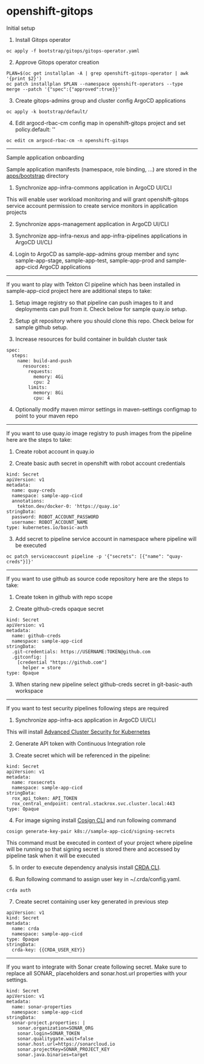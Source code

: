 # openshift-gitops
Initial setup

1. Install Gitops operator 
```
oc apply -f bootstrap/gitops/gitops-operator.yaml
```
2. Approve Gitops operator creation
```
PLAN=$(oc get installplan -A | grep openshift-gitops-operator | awk '{print $2}')
oc patch installplan $PLAN --namespace openshift-operators --type merge --patch '{"spec":{"approved":true}}'
```
3. Create gitops-admins group and cluster config ArgoCD applications
```
oc apply -k bootstrap/default/
```
4. Edit argocd-rbac-cm config map in openshift-gitops project and set policy.default: ''
```
oc edit cm argocd-rbac-cm -n openshift-gitops
```
---
Sample application onboarding

Sample application manifests (namespace, role binding, ...) are stored in the [apps/bootstrap](https://github.com/jstakun/openshift-gitops/tree/main/apps/bootstrap) directory

1. Synchronize app-infra-commons application in ArgoCD UI/CLI

This will enable user workload monitoring and will grant openshift-gitops service account permission to create service monitors in application projects

2. Synchronize apps-management application in ArgoCD UI/CLI

3. Synchronize app-infra-nexus and app-infra-pipelines applications in ArgoCD UI/CLI 

4. Login to ArgoCD as sample-app-admins group member and sync sample-app-stage, sample-app-test, sample-app-prod and sample-app-cicd ArgoCD applications

---

If you want to play with Tekton CI pipeline which has been installed in sample-app-cicd project here are additional steps to take:

1. Setup image registry so that pipeline can push images to it and deployments can pull from it. Check below for sample quay.io setup.

2. Setup git repository where you should clone this repo. Check below for sample github setup.

3. Increase resources for build container in buildah cluster task
```
spec:
  steps:
    name: build-and-push
      resources: 
        requests:
          memory: 4Gi
          cpu: 2
        limits:
          memory: 8Gi
          cpu: 4 
```
4. Optionally modify maven mirror settings in maven-settings configmap to point to your maven repo

---
If you want to use quay.io image registry to push images from the pipeline here are the steps to take:

1. Create robot account in quay.io

2. Create basic auth secret in openshift with robot account credentials

```
kind: Secret
apiVersion: v1
metadata:
  name: quay-creds
  namespace: sample-app-cicd
  annotations:
    tekton.dev/docker-0: 'https://quay.io'
stringData:
  password: ROBOT_ACCOUNT_PASSWORD
  username: ROBOT_ACCOUNT_NAME
type: kubernetes.io/basic-auth
```

3. Add secret to pipeline service account in namespace where pipeline will be executed

```
oc patch serviceaccount pipeline -p '{"secrets": [{"name": "quay-creds"}]}'
```

---
If you want to use github as source code repository here are the steps to take:

1. Create token in github with repo scope

2. Create github-creds opaque secret

```
kind: Secret
apiVersion: v1
metadata:
  name: github-creds
  namespace: sample-app-cicd
stringData:
  .git-credentials: https://USERNAME:TOKEN@github.com
  .gitconfig: |
    [credential "https://github.com"]
      helper = store
type: Opaque
```

3. When staring new pipeline select github-creds secret in git-basic-auth workspace 

---
If you want to test security pipelines following steps are required 

1. Synchronize app-infra-acs application in ArgoCD UI/CLI 

This will install [Advanced Cluster Security for Kubernetes](https://docs.openshift.com/acs/3.69/installing/install-ocp-operator.html) 

2. Generate API token with Continuous Integration role

3. Create secret which will be referenced in the pipeline:

```
kind: Secret
apiVersion: v1
metadata:
  name: roxsecrets
  namespace: sample-app-cicd
stringData:
  rox_api_token: API_TOKEN
  rox_central_endpoint: central.stackrox.svc.cluster.local:443
type: Opaque
```
4. For image signing install [Cosign CLI](https://github.com/sigstore/cosign/releases) and run following command
```
cosign generate-key-pair k8s://sample-app-cicd/signing-secrets
```
This command must be executed in context of your project where pipeline will be running so that signing secret is stored there and accessed by pipeline task when it will be executed

5. In order to execute dependency analysis install [CRDA CLI](https://github.com/fabric8-analytics/cli-tools/releases).

6. Run following command to assign user key in ~/.crda/config.yaml.
```
crda auth
```

7. Create secret containing user key generated in previous step
```
apiVersion: v1
kind: Secret
metadata:
  name: crda
  namespace: sample-app-cicd
type: Opaque
stringData:
  crda-key: {{CRDA_USER_KEY}}
```
---
If you want to integrate with Sonar create following secret. Make sure to replace all SONAR_ placeholders and sonar.host.url properties with your settings.
```
kind: Secret
apiVersion: v1
metadata:
  name: sonar-properties
  namespace: sample-app-cicd
stringData:
  sonar-project.properties: |
    sonar.organization=SONAR_ORG
    sonar.login=SONAR_TOKEN
    sonar.qualitygate.wait=false
    sonar.host.url=https://sonarcloud.io
    sonar.projectKey=SONAR_PROJECT_KEY
    sonar.java.binaries=target
```

